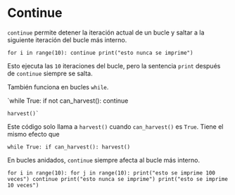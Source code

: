 # Continue
`continue` permite detener la iteración actual de un bucle y saltar a la siguiente iteración del bucle más interno.

`for i in range(10):
	continue
    print("esto nunca se imprime")`

Esto ejecuta las `10` iteraciones del bucle, pero la sentencia `print` después de `continue` siempre se salta.

También funciona en bucles `while`.

`while True:
	if not can_harvest():
		continue
    
    harvest()`

Este código solo llama a `harvest()` cuando `can_harvest()` es `True`. 
Tiene el mismo efecto que

`while True:
	if can_harvest():
		harvest()`

En bucles anidados, `continue` siempre afecta al bucle más interno.

`for i in range(10):
	for j in range(10):
	    print("esto se imprime 100 veces")
		continue
		print("esto nunca se imprime")
	print("esto se imprime 10 veces")`